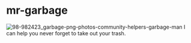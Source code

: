 # mr-garbage
![98-982423_garbage-png-photos-community-helpers-garbage-man](https://user-images.githubusercontent.com/24425632/230385147-d2a81c65-1346-4d3c-a33e-770e9cdce05b.png)
I can help you never forget to take out your trash.
